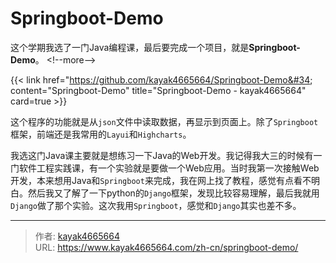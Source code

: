 # Springboot-Demo

这个学期我选了一门Java编程课，最后要完成一个项目，就是**Springboot-Demo**。
&lt;!--more--&gt;

{{&lt; link href=&#34;https://github.com/kayak4665664/Springboot-Demo&#34; content=&#34;Springboot-Demo&#34; title=&#34;Springboot-Demo - kayak4665664&#34; card=true &gt;}}

这个程序的功能就是从`json`文件中读取数据，再显示到页面上。除了`Springboot`框架，前端还是我常用的`Layui`和`Highcharts`。

我选这门Java课主要就是想练习一下Java的Web开发。我记得我大三的时候有一门软件工程实践课，有一个实验就是要做一个Web应用。当时我第一次接触Web开发，本来想用Java和`Springboot`来完成，我在网上找了教程，感觉有点看不明白。然后我又了解了一下python的`Django`框架，发现比较容易理解，最后我就用`Django`做了那个实验。这次我用`Springboot`，感觉和`Django`其实也差不多。

---

> 作者: [kayak4665664](https://github.com/kayak4665664)  
> URL: https://www.kayak4665664.com/zh-cn/springboot-demo/  

